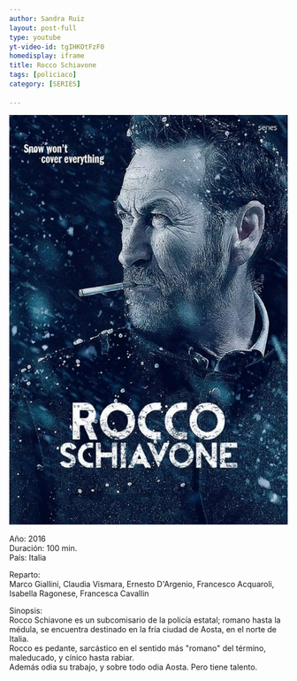 ```yaml
---
author: Sandra Ruiz
layout: post-full
type: youtube
yt-video-id: tgIHKOtFzF0
homedisplay: iframe
title: Rocco Schiavone
tags: [policiaco]
category: [SERIES]

---
```

  
  
<img class="featimg" src="../img/Rocco_Schiavone.webp" alt="Rocco_Schiavone.webp">
  
  
  
Año: 2016  
Duración: 100 min.  
País: Italia  
  
Reparto:  
Marco Giallini, Claudia Vismara, Ernesto D'Argenio, Francesco Acquaroli, Isabella Ragonese, Francesca Cavallin  
  
Sinopsis:  
Rocco Schiavone es un subcomisario de la policía estatal; romano hasta la médula, se encuentra destinado en la fría ciudad de Aosta, en el norte de Italia.  
Rocco es pedante, sarcástico en el sentido más "romano" del término, maleducado, y cínico hasta rabiar.  
Además odia su trabajo, y sobre todo odia Aosta. Pero tiene talento.
